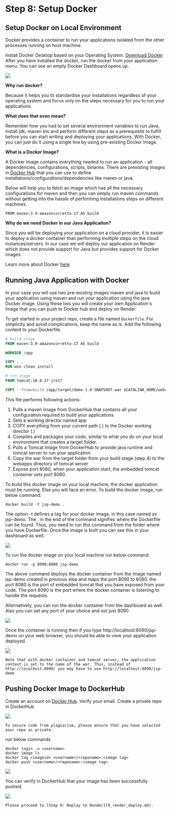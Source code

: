 # Step 8: Setup Docker

## Setup Docker on Local Environment

Docker provides a container to run your applications isolated from the other processes running on host machine.

Install Docker Desktop based on your Operating System. [Download Docker](https://docs.docker.com/desktop/)
After you have installed the docker, run the docker from your application menu. You can see an empty Docker Dashboard opens up.

![](resources/9_setup_docker_1_dashboard.png)

**Why run docker?**

Because it helps you to standardise your installations regardless of your operating system and focus only on the steps necessary for you to run your applications.

**What does that even mean?**

Remember how you had to set several environment variables to run Java, install jdk, maven etc and perform different steps as a prerequisite to fulfill before you can start writing and deploying your applications. With Docker, you can just do it using a single line by using pre-existing Docker Image.

**What is a Docker Image?**

A Docker image contains everything needed to run an application - all dependencies, configurations, scripts, binaries. There are prexisting images in [Docker Hub](https://hub.docker.com/) that you can use to define installations/configurations/dependencies like maven or java.

Below will help you to fetch an image which has all the necessary configurations for maven and then you can simply run maven commands without getting into the hassle of performing installations steps on different machines.

```
FROM maven:3.9-amazoncorretto-17 AS build
```

**Why do we need Docker in our Java Applicaiton?**

Since you will be deploying your application on a cloud provider, it is easier to deploy a docker container than performing multiple steps on the cloud instances/servers. In our case we will deploy our application on Render
which does not provide support for Java but provides support for Docker images.

Learn more about Docker [here](https://docs.docker.com/get-started/)

## Running Java Application with Docker

In your case you will use two pre-existing images maven and java to build your application using maven and run your application using the java Docker image. Using these two you will create your own Application's Image that you can push to Docker hub and deploy on Render.

To get started in your project repo, create a file named `Dockerfile`. For simplicity and avoid complications, keep the name as is. Add the following content to your Dockerfile.

```dockerfile
# build stage
FROM maven:3.9-amazoncorretto-17 AS build

WORKDIR /app

COPY . .
RUN mvn clean install

# run stage
FROM tomcat:10.0.27-jre17

COPY --from=build /app/target/demo-1.0-SNAPSHOT.war $CATALINA_HOME/webapps/jsp-demo.war
```

This file performs following actions:

1. Pulls a maven image from DockerHub that contains all your configuration required to build your applications
2. Sets a working director named app
3. COPY everything from your current path (.) to the Docker working director (.)
4. Compiles and packages your code, similar to what you do on your local environment that creates a target folder.
5. Pulls a Tomcat Image from DockerHub to provide java runtime and tomcat server to run your application
6. Copy the war from the target folder from your build stage (step 4) to the webapps  directory of tomcat server
7. Expose port 8080, when your application start, the embedded tomcat container sets port 8080.

To build this docker image on your local machine, the docker application must be running. Else you will face an error. To build the docker image, run below command:

```
docker build -t jsp-demo .
```

The option -t defines a tag for your docker image, in this case named as jsp-demo. The . in the end of the command signifies where the Dockerfile can be found. Thus, you need to run this command from the folder where you have Dockerfile. Once the image is built you can see this in your dashboard as well.

![](resources/9_setup_docker_2_image.png)

To run the docker image on your local machine run below command:

```
docker run -p 8090:8080 jsp-demo
```

The above command deploys the docker container from the image named jsp-demo created in previous step and maps the port 8090 to 8080. the port 8080 is the port of embedded tomcat that you have exposed from your code. The port 8090 is the port where the docker container is listening to handle the requests.

Alternatively, you can run the docker container from the dashboard as well. Also you can set any port of your choice and not just 8090

![](resources/9_setup_docker_3_run.png)

Once the container is running then if you type http://localhost:8090/jsp-demo on your web browser,
you should be able to view your application deployed.

![](resources/9_setup_docker_4_8090.png)

```{important}
Note that with docker container and tomcat server, the application context is set to the name of the war. Thus, instead of 
http://localhost:8090/ you may have to use http://localhost:8090/jsp-demo
```

## Pushing Docker Image to DockerHub

Create an account on [Docker Hub](https://hub.docker.com/). Verify your email. Create a private repo in DockerHub

![](resources/9_setup_docker_8_repo.png)

```{attention}
To secure code from plagiarism, please ensure that you have selected your repo as private.
```

run below commands

```
docker login -u <username>
docker image ls
docker tag <imageid> <username>/<reponame>:<image tag>
docker push <username>/<reponame>:<image tag>
```

![](resources/9_setup_docker_7_push.png)

You can verify in DockerHub that your image has been successfully pushed.

![](resources/9_setup_docker_9_tag.png)

```{admonition} What's Next
Please proceed to [Step 9: Deploy to Render](9_render_deploy.md).
```
